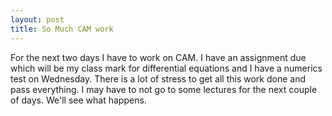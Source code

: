 ```yaml
---
layout: post
title: So Much CAM work
---
```

For the next two days I have to work on CAM. I have an assignment due which will be my class mark for differential equations and I have a numerics test on Wednesday. There is a lot of stress to get all this work done and pass everything. I may have to not go to some lectures for the next couple of days. We'll see what happens.
